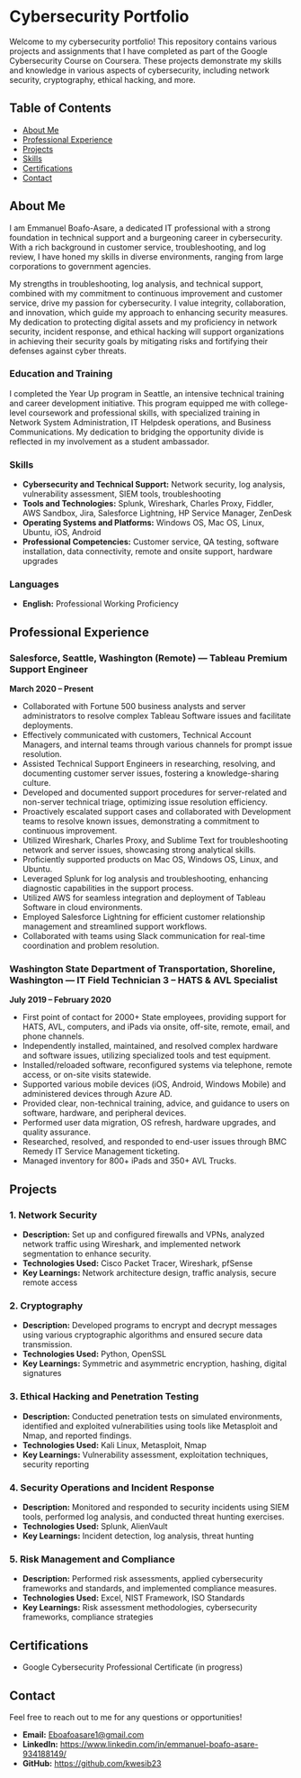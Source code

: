 # Cybersecurity Portfolio

Welcome to my cybersecurity portfolio! This repository contains various projects and assignments that I have completed as part of the Google Cybersecurity Course on Coursera. These projects demonstrate my skills and knowledge in various aspects of cybersecurity, including network security, cryptography, ethical hacking, and more.

## Table of Contents

- [About Me](#about-me)
- [Professional Experience](#professional-experience)
- [Projects](#projects)
- [Skills](#skills)
- [Certifications](#certifications)
- [Contact](#contact)

## About Me

I am Emmanuel Boafo-Asare, a dedicated IT professional with a strong foundation in technical support and a burgeoning career in cybersecurity. With a rich background in customer service, troubleshooting, and log review, I have honed my skills in diverse environments, ranging from large corporations to government agencies.

My strengths in troubleshooting, log analysis, and technical support, combined with my commitment to continuous improvement and customer service, drive my passion for cybersecurity. I value integrity, collaboration, and innovation, which guide my approach to enhancing security measures. My dedication to protecting digital assets and my proficiency in network security, incident response, and ethical hacking will support organizations in achieving their security goals by mitigating risks and fortifying their defenses against cyber threats.

### Education and Training

I completed the Year Up program in Seattle, an intensive technical training and career development initiative. This program equipped me with college-level coursework and professional skills, with specialized training in Network System Administration, IT Helpdesk operations, and Business Communications. My dedication to bridging the opportunity divide is reflected in my involvement as a student ambassador.

### Skills

- **Cybersecurity and Technical Support:** Network security, log analysis, vulnerability assessment, SIEM tools, troubleshooting
- **Tools and Technologies:** Splunk, Wireshark, Charles Proxy, Fiddler, AWS Sandbox, Jira, Salesforce Lightning, HP Service Manager, ZenDesk
- **Operating Systems and Platforms:** Windows OS, Mac OS, Linux, Ubuntu, iOS, Android
- **Professional Competencies:** Customer service, QA testing, software installation, data connectivity, remote and onsite support, hardware upgrades

### Languages

- **English:** Professional Working Proficiency

## Professional Experience

### Salesforce, Seattle, Washington (Remote) — Tableau Premium Support Engineer
**March 2020 – Present**

- Collaborated with Fortune 500 business analysts and server administrators to resolve complex Tableau Software issues and facilitate deployments.
- Effectively communicated with customers, Technical Account Managers, and internal teams through various channels for prompt issue resolution.
- Assisted Technical Support Engineers in researching, resolving, and documenting customer server issues, fostering a knowledge-sharing culture.
- Developed and documented support procedures for server-related and non-server technical triage, optimizing issue resolution efficiency.
- Proactively escalated support cases and collaborated with Development teams to resolve known issues, demonstrating a commitment to continuous improvement.
- Utilized Wireshark, Charles Proxy, and Sublime Text for troubleshooting network and server issues, showcasing strong analytical skills.
- Proficiently supported products on Mac OS, Windows OS, Linux, and Ubuntu.
- Leveraged Splunk for log analysis and troubleshooting, enhancing diagnostic capabilities in the support process.
- Utilized AWS for seamless integration and deployment of Tableau Software in cloud environments.
- Employed Salesforce Lightning for efficient customer relationship management and streamlined support workflows.
- Collaborated with teams using Slack communication for real-time coordination and problem resolution.

### Washington State Department of Transportation, Shoreline, Washington — IT Field Technician 3 – HATS & AVL Specialist
**July 2019 – February 2020**

- First point of contact for 2000+ State employees, providing support for HATS, AVL, computers, and iPads via onsite, off-site, remote, email, and phone channels.
- Independently installed, maintained, and resolved complex hardware and software issues, utilizing specialized tools and test equipment.
- Installed/reloaded software, reconfigured systems via telephone, remote access, or on-site visits statewide.
- Supported various mobile devices (iOS, Android, Windows Mobile) and administered devices through Azure AD.
- Provided clear, non-technical training, advice, and guidance to users on software, hardware, and peripheral devices.
- Performed user data migration, OS refresh, hardware upgrades, and quality assurance.
- Researched, resolved, and responded to end-user issues through BMC Remedy IT Service Management ticketing.
- Managed inventory for 800+ iPads and 350+ AVL Trucks.

## Projects

### 1. Network Security
- **Description:** Set up and configured firewalls and VPNs, analyzed network traffic using Wireshark, and implemented network segmentation to enhance security.
- **Technologies Used:** Cisco Packet Tracer, Wireshark, pfSense
- **Key Learnings:** Network architecture design, traffic analysis, secure remote access

### 2. Cryptography
- **Description:** Developed programs to encrypt and decrypt messages using various cryptographic algorithms and ensured secure data transmission.
- **Technologies Used:** Python, OpenSSL
- **Key Learnings:** Symmetric and asymmetric encryption, hashing, digital signatures

### 3. Ethical Hacking and Penetration Testing
- **Description:** Conducted penetration tests on simulated environments, identified and exploited vulnerabilities using tools like Metasploit and Nmap, and reported findings.
- **Technologies Used:** Kali Linux, Metasploit, Nmap
- **Key Learnings:** Vulnerability assessment, exploitation techniques, security reporting

### 4. Security Operations and Incident Response
- **Description:** Monitored and responded to security incidents using SIEM tools, performed log analysis, and conducted threat hunting exercises.
- **Technologies Used:** Splunk, AlienVault
- **Key Learnings:** Incident detection, log analysis, threat hunting

### 5. Risk Management and Compliance
- **Description:** Performed risk assessments, applied cybersecurity frameworks and standards, and implemented compliance measures.
- **Technologies Used:** Excel, NIST Framework, ISO Standards
- **Key Learnings:** Risk assessment methodologies, cybersecurity frameworks, compliance strategies

## Certifications

- Google Cybersecurity Professional Certificate (in progress)

## Contact

Feel free to reach out to me for any questions or opportunities!

- **Email:** Eboafoasare1@gmail.com
- **LinkedIn:** https://www.linkedin.com/in/emmanuel-boafo-asare-934188149/
- **GitHub:** https://github.com/kwesib23


